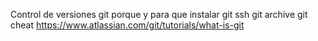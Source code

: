 Control de versiones
git
porque y para que
instalar git
ssh
git archive
git cheat
https://www.atlassian.com/git/tutorials/what-is-git